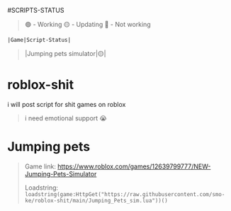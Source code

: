 #SCRIPTS-STATUS
>:green_circle: - Working
>:yellow_circle: - Updating
>:red_circle: - Not working

```|Game|Script-Status|```

>|Jumping pets simulator|:yellow_circle:|

# roblox-shit
i will post script for shit games on roblox
> i need emotional support :sob:
# Jumping pets
> Game link: https://www.roblox.com/games/12639799777/NEW-Jumping-Pets-Simulator
> 
> Loadstring: ```loadstring(game:HttpGet("https://raw.githubusercontent.com/smo-ke/roblox-shit/main/Jumping_Pets_sim.lua"))()```

